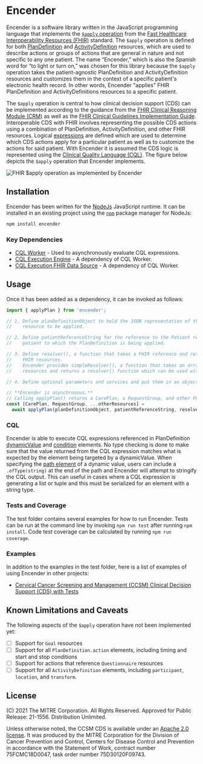 # Encender
Encender is a software library written in the JavaScript programming language that implements the [`$apply` operation](https://www.hl7.org/fhir/plandefinition.html#12.18.3.3) from the [Fast Healthcare Interoperability Resources (FHIR)](http://hl7.org/fhir/) standard. The `$apply` operation is defined for both [PlanDefinition](https://www.hl7.org/fhir/plandefinition.html) and [ActivityDefinition](https://www.hl7.org/fhir/activitydefinition.html) resources, which are used to describe actions or groups of actions that are general in nature and not specific to any one patient. The name “Encender,” which is also the Spanish word for “to light or turn on,” was chosen for this library because the `$apply` operation takes the patient-agnostic PlanDefinition and ActivityDefinition resources and customizes them in the context of a specific patient's electronic health record. In other words, Encender "applies" FHIR PlanDefinition and ActivityDefinitions resources to a specific patient.

The `$apply` operation is central to how clinical decision support (CDS) can be implemented according to the guidance from the [FHIR Clinical Reasoning Module (CRM)](http://www.hl7.org/fhir/clinicalreasoning-cds-on-fhir.html) as well as the [FHIR Clinical Guidelines Implementation Guide](http://hl7.org/fhir/uv/cpg/). Interoperable CDS with FHIR involves representing the possible CDS actions using a combination of PlanDefinition, ActivityDefinition, and other FHIR resources. Logical [expressions](http://www.hl7.org/fhir/clinicalreasoning-topics-using-expressions.html) are defined which are used to determine which CDS actions apply for a particular patient as well as to customize the actions for said patient. With Encender it is assumed the CDS logic is represented using the [Clinical Quality Language (CQL)](https://cql.hl7.org/). The figure below depicts the `$apply` operation that Encender implements.

![FHIR `$apply` operation as implemented by Encender](fhir-apply.png)

## Installation

Encender has been written for the [NodeJs](https://nodejs.org) JavaScript runtime. It can be installed in an existing project using the [`npm`](https://docs.npmjs.com/) package manager for NodeJs:

```bash
npm install encender
```

### Key Dependencies

* [CQL Worker](https://github.com/asbi-cds-tools/cql-worker) - Used to asynchronously evaluate CQL expressions.
* [CQL Execution Engine](https://github.com/cqframework/cql-execution) - A dependency of CQL Worker.
* [CQL Execution FHIR Data Source](https://github.com/cqframework/cql-exec-fhir) - A dependency of CQL Worker.

## Usage

Once it has been added as a dependency, it can be invoked as follows:

```javascript
import { applyPlan } from 'encender';

// 1. Define planDefinitionObject to hold the JSON representation of the PlanDefinition 
//    resource to be applied.

// 2. Define patientReferenceString for the reference to the Patient resource for 
//    patient to which the PlanDefinition is being applied.

// 3. Define resolver(), a function that takes a FHIR reference and returns matching 
//    FHIR resources.
//    Encender provides simpleResolver(), a function that takes an array of FHIR 
//    resources and returns a resolver() function which can be used with applyPlan().

// 4. Define optional parameters and services and put them in an object called aux.

// **Encender is asynchronous.**
// Calling applyPlan() returns a CarePlan, a RequestGroup, and other FHIR resources.
const [CarePlan, RequestGroup, ...otherResources] = 
  await applyPlan(planDefinitionObject, patientReferenceString, resolver, aux);
```

### CQL

Encender is able to execute CQL expressions referenced in PlanDefinition [dynamicValue](https://www.hl7.org/fhir/plandefinition-definitions.html#PlanDefinition.action.dynamicValue) 
and [condition](https://www.hl7.org/fhir/plandefinition-definitions.html#PlanDefinition.action.condition) elements. No type 
checking is done to make sure that the value returned from the CQL expression matches what is expected by the element being 
targeted by a dynamicValue. When specifying the [path element](https://www.hl7.org/fhir/plandefinition-definitions.html#PlanDefinition.action.dynamicValue.path) 
of a dynamic value, users can include a `.ofType(string)` at the end of the path and Encender will attempt to stringify 
the CQL output. This can useful in cases where a CQL expression is generating a list or tuple and this must be serialized 
for an element with a string type.

### Tests and Coverage

The test folder contains several examples for how to run Encender. Tests can be run at the command line by invoking `npm run test` after running `npm install`. Code test coverage can be calculated by running `npm run coverage`.

### Examples

In addition to the examples in the test folder, here is a list of examples of using Encender in other projects:
- [Cervical Cancer Screening and Management (CCSM) Clinical Decision Support (CDS) with Tests](https://github.com/ccsm-cds-tools/ccsm-cds-with-tests/blob/main/apply/screening-example.js)

## Known Limitations and Caveats

The following aspects of the `$apply` operation have not been implemented yet:

* [ ] Support for `Goal` resources
* [ ] Support for all `PlanDefinition.action` elements, including timing and start and stop conditions
* [ ] Support for actions that reference `Questionnaire` resources
* [ ] Support for all `ActivityDefinition` elements, including `participant`, `location`, and `transform`.

## License
(C) 2021 The MITRE Corporation. All Rights Reserved. Approved for Public Release: 21-1556. Distribution Unlimited.

Unless otherwise noted, the CCSM CDS is available under an [Apache 2.0 license](./LICENSE.txt). It was produced by the MITRE Corporation for the Division of Cancer Prevention and Control, Centers for Disease Control and Prevention in accordance with the Statement of Work, contract number 75FCMC18D0047, task order number 75D30120F09743.
